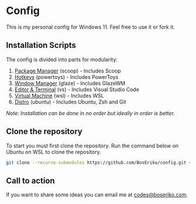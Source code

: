 # Config
This is my personal config for Windows 11. Feel free to use it or fork it.

## Installation Scripts
The config is divided into parts for modularity:
1. [Package Manager](https://github.com/BosEriko/scoop) (scoop) - Includes Scoop
2. [Hotkeys](https://github.com/BosEriko/powertoys) (powertoys) - Includes PowerToys
3. [Window Manager](https://github.com/BosEriko/glaze) (glaze) - Includes GlazeWM
4. [Editor & Terminal](https://github.com/BosEriko/vs) (vs) - Includes Visual Studio Code
5. [Virtual Machine](https://github.com/BosEriko/wsl) (wsl) - Includes WSL
6. [Distro](https://github.com/BosEriko/ubuntu) (ubuntu) - Includes Ubuntu, Zsh and Git

_Note: Installation can be done in no order but ideally in order is better._

## Clone the repository
To start you must first clone the repository. Run the command below on Ubuntu on WSL to clone the repository.
``` sh
git clone --recurse-submodules https://github.com/BosEriko/config.git ~/config
```

## Call to action
If you want to share some ideas you can email me at codes@boseriko.com.
